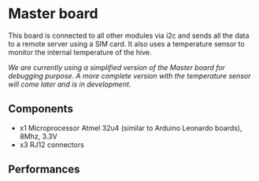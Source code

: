 # Master board
This board is connected to all other modules via i2c and sends all the data to a remote server using a SIM card. It also uses a temperature sensor to monitor the internal temperature of the hive. 

_We are currently using a simplified version of the Master board for debugging purpose. A more complete version with the temperature sensor will come later and is in development._

## Components
* x1 Microprocessor Atmel 32u4 (similar to Arduino Leonardo boards), 8Mhz, 3.3V
* x3 RJ12 connectors

## Performances


